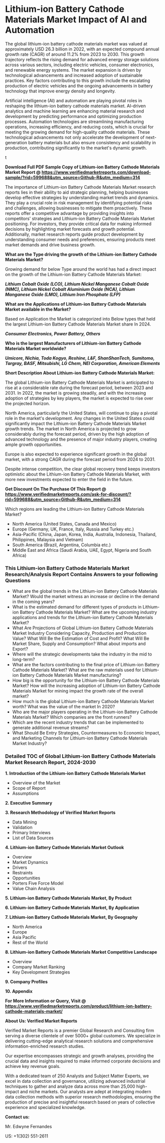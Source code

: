 <meta name="title" content="Global  Lithium-ion Battery Cathode Materials Market Impact of AI and Automation"><meta name="description" content="  The global lithium-ion battery cathode materials market was valued at approximately USD 26.3 billion in 2022, with an expected compound annual growth rate (CAGR) of "><meta name="title" content=" Lithium-ion Battery Cathode Materials Market Size, Share, Scope, Trends, Growth, Opportunities, Analysis, Forecast"> <h1>Lithium-ion Battery Cathode Materials Market Impact of AI and Automation</h1> <p>The global lithium-ion battery cathode materials market was valued at approximately USD 26.3 billion in 2022, with an expected compound annual growth rate (CAGR) of around 11.2% from 2023 to 2030. This growth trajectory reflects the rising demand for advanced energy storage solutions across various sectors, including electric vehicles, consumer electronics, and renewable energy systems. The market expansion is driven by technological advancements and increased adoption of sustainable practices. Key factors contributing to this growth include the escalating production of electric vehicles and the ongoing advancements in battery technology that improve energy density and longevity.</p> <p>Artificial intelligence (AI) and automation are playing pivotal roles in reshaping the lithium-ion battery cathode materials market. AI-driven analytics and machine learning are enhancing material research and development by predicting performance and optimizing production processes. Automation technologies are streamlining manufacturing operations, increasing efficiency, and reducing costs, which is crucial for meeting the growing demand for high-quality cathode materials. These technological advancements not only accelerate the development of next-generation battery materials but also ensure consistency and scalability in production, contributing significantly to the market's dynamic growth.</p> t</p><p id="" class=""><strong>Download Full PDF Sample Copy of Lithium-ion Battery Cathode Materials Market Report @ <a href="https://www.verifiedmarketreports.com/download-sample/?rid=599688&utm_source=Github-R&utm_medium=314" target="_blank">https://www.verifiedmarketreports.com/download-sample/?rid=599688&utm_source=Github-R&utm_medium=314</a></strong></p><p>The importance of&nbsp;Lithium-ion Battery Cathode Materials Market research reports lies in their ability to aid strategic planning, helping businesses develop effective strategies by understanding market trends and dynamics. They play a crucial role in risk management by identifying potential risks and challenges, allowing businesses to mitigate them proactively. These reports offer a competitive advantage by providing insights into competitors' strategies and Lithium-ion Battery Cathode Materials Market positioning. For investors, they provide critical data for making informed decisions by highlighting market forecasts and growth potential. Additionally, market research reports guide product development by understanding consumer needs and preferences, ensuring products meet market demands and drive business growth.</p><p><strong>What are the&nbsp;Type driving the growth of the Lithium-ion Battery Cathode Materials Market?</strong></p><p id="" class="">Growing demand for below Type around the world has had a direct impact on the growth of the Lithium-ion Battery Cathode Materials Market:</p><em><strong>Lithium Cobalt Oxide (LCO), Lithium Nickel Manganese Cobalt Oxide (NMC), Lithium Nickel Cobalt Aluminium Oxide (NCA), Lithium Manganese Oxide (LMO), Lithium Iron Phosphate (LFP)</strong></em></p><strong>What are the&nbsp;Applications&nbsp;of Lithium-ion Battery Cathode Materials Market available in the Market?</strong></p><p id="" class="">Based on Application the Market is categorized into Below types that held the largest Lithium-ion Battery Cathode Materials Market share In 2024.</p><em><strong>Consumer Electronics, Power Battery, Others</strong></em></p><strong>Who is the largest Manufacturers of Lithium-ion Battery Cathode Materials Market worldwide?</strong></p><p><em><strong>Umicore, Nichia, Toda Kogyo, Reshine, L&F, ShanShanTech, Sumitomo, Targray, BASF, Mitsubishi, LG Chem, NEI Corporation, American Elements</strong></em></p><p id="" class=""><strong>Short Description About Lithium-ion Battery Cathode Materials Market:</strong></p><p>The global Lithium-ion Battery Cathode Materials Market is anticipated to rise at a considerable rate during the forecast period, between 2023 and 2031. In 2022, the market is growing steadily, and with the increasing adoption of strategies by key players, the market is expected to rise over the projected horizon.</p><p>North America, particularly the United States, will continue to play a pivotal role in the market's development. Any changes in the United States could significantly impact the Lithium-ion Battery Cathode Materials Market growth trends. The market in North America is projected to grow considerably during the forecast period, driven by the high adoption of advanced technology and the presence of major industry players, creating ample growth opportunities.</p><p>Europe is also expected to experience significant growth in the global market, with a strong CAGR during the forecast period from 2024 to 2031.</p><p>Despite intense competition, the clear global recovery trend keeps investors optimistic about the Lithium-ion Battery Cathode Materials Market, with more new investments expected to enter the field in the future.</p><p id="" class=""><strong>Get Discount On The Purchase Of This Report @ <a href="https://www.verifiedmarketreports.com/ask-for-discount/?rid=599688&utm_source=Github-R&utm_medium=314" target="_blank">https://www.verifiedmarketreports.com/ask-for-discount/?rid=599688&utm_source=Github-R&utm_medium=314</a></strong></p>Which regions are leading the Lithium-ion Battery Cathode Materials Market?</p><ul><li>North America (United States, Canada and Mexico)</li><li>Europe (Germany, UK, France, Italy, Russia and Turkey etc.)</li><li>Asia-Pacific (China, Japan, Korea, India, Australia, Indonesia, Thailand, Philippines, Malaysia and Vietnam)</li><li>South America (Brazil, Argentina, Columbia etc.)</li><li>Middle East and Africa (Saudi Arabia, UAE, Egypt, Nigeria and South Africa)</li></ul><h3 id="" class="">This Lithium-ion Battery Cathode Materials Market Research/Analysis Report Contains Answers to your following Questions</h3><ul><li>What are the global trends in the Lithium-ion Battery Cathode Materials Market? Would the market witness an increase or decline in the demand in the coming years?</li><li>What is the estimated demand for different types of products in Lithium-ion Battery Cathode Materials Market? What are the upcoming industry applications and trends for the Lithium-ion Battery Cathode Materials Market?</li><li>What Are Projections of Global Lithium-ion Battery Cathode Materials Market Industry Considering Capacity, Production and Production Value? What Will Be the Estimation of Cost and Profit? What Will Be Market Share, Supply and Consumption? What about imports and Export?</li><li>Where will the strategic developments take the industry in the mid to long-term?</li><li>What are the factors contributing to the final price of Lithium-ion Battery Cathode Materials Market? What are the raw materials used for Lithium-ion Battery Cathode Materials Market manufacturing?</li><li>How big is the opportunity for the Lithium-ion Battery Cathode Materials Market? How will the increasing adoption of Lithium-ion Battery Cathode Materials Market for mining impact the growth rate of the overall market?</li><li>How much is the global Lithium-ion Battery Cathode Materials Market worth? What was the value of the market In 2020?</li><li>Who are the major players operating in the Lithium-ion Battery Cathode Materials Market? Which companies are the front runners?</li><li>Which are the recent industry trends that can be implemented to generate additional revenue streams?</li><li>What Should Be Entry Strategies, Countermeasures to Economic Impact, and Marketing Channels for Lithium-ion Battery Cathode Materials Market Industry?</li></ul><h3 id="" class="">Detailed TOC of Global Lithium-ion Battery Cathode Materials Market Research Report, 2024-2030</h3><p id="" class=""><strong>1. Introduction of the Lithium-ion Battery Cathode Materials Market</strong></p><ul><li>Overview of the Market</li><li>Scope of Report</li><li>Assumptions</li></ul><p id="" class=""><strong>2. Executive Summary</strong></p><p id="" class=""><strong>3. Research Methodology of Verified Market Reports</strong></p><ul><li>Data Mining</li><li>Validation</li><li>Primary Interviews</li><li>List of Data Sources</li></ul><p id="" class=""><strong>4. Lithium-ion Battery Cathode Materials Market Outlook</strong></p><ul><li>Overview</li><li>Market Dynamics</li><li>Drivers</li><li>Restraints</li><li>Opportunities</li><li>Porters Five Force Model</li><li>Value Chain Analysis</li></ul><p id="" class=""><strong>5. Lithium-ion Battery Cathode Materials Market, By Product</strong></p><p id="" class=""><strong>6. Lithium-ion Battery Cathode Materials Market, By Application</strong></p><p id="" class=""><strong>7. Lithium-ion Battery Cathode Materials Market, By Geography</strong></p><ul><li>North America</li><li>Europe</li><li>Asia Pacific</li><li>Rest of the World</li></ul><p id="" class=""><strong>8. Lithium-ion Battery Cathode Materials Market Competitive Landscape</strong></p><ul><li>Overview</li><li>Company Market Ranking</li><li>Key Development Strategies</li></ul><p id="" class=""><strong>9. Company Profiles</strong></p><p id="" class=""><strong>10. Appendix</strong></p><p id="" class=""><strong>For More Information or Query, Visit @ <a href="https://www.verifiedmarketreports.com/product/lithium-ion-battery-cathode-materials-market/" target="_blank">https://www.verifiedmarketreports.com/product/lithium-ion-battery-cathode-materials-market/</a></strong></p><p id="" class=""><strong>About Us: Verified Market Reports</strong></p><p id="" class="">Verified Market Reports is a premier Global Research and Consulting firm serving a diverse clientele of over 5000+ global customers. We specialize in delivering cutting-edge analytical research solutions and comprehensive information-enriched research studies.</p><p id="" class="">Our expertise encompasses strategic and growth analyses, providing the crucial data and insights required to make informed corporate decisions and achieve key revenue goals.</p><p id="" class="">With a dedicated team of 250 Analysts and Subject Matter Experts, we excel in data collection and governance, utilizing advanced industrial techniques to gather and analyze data across more than 25,000 high-impact and niche markets. Our analysts are adept at integrating modern data collection methods with superior research methodologies, ensuring the production of precise and insightful research based on years of collective experience and specialized knowledge.</p><p id="" class=""><strong>Contact us:</strong></p><p id="" class="">Mr. Edwyne Fernandes</p><p id="" class="">US: +1(302) 551-2611</p>